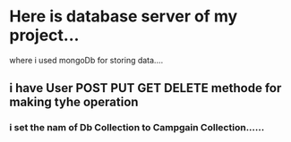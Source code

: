 # Here is database server of my project...
  where i used  mongoDb for storing data....
  ## i have User POST PUT GET DELETE methode for making tyhe operation 
  ### i set the nam of Db Collection to Campgain Collection......